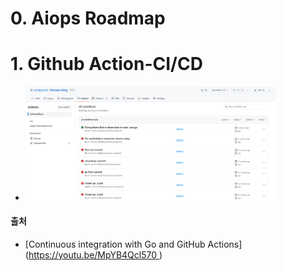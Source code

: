 # 0. Aiops Roadmap


# 1. Github Action-CI/CD
- <img src = "https://github.com/wonjae124/Devops/blob/main/image/%EC%8A%A4%ED%81%AC%EB%A6%B0%EC%83%B7%202023-03-17%2018-27-38.png" width=400>

#### 출처
- [Continuous integration with Go and GitHub Actions]([https://youtu.be/MpYB4Qcl570 ](https://www.alexedwards.net/blog/ci-with-go-and-github-actions))
<br/><br/><br/>
